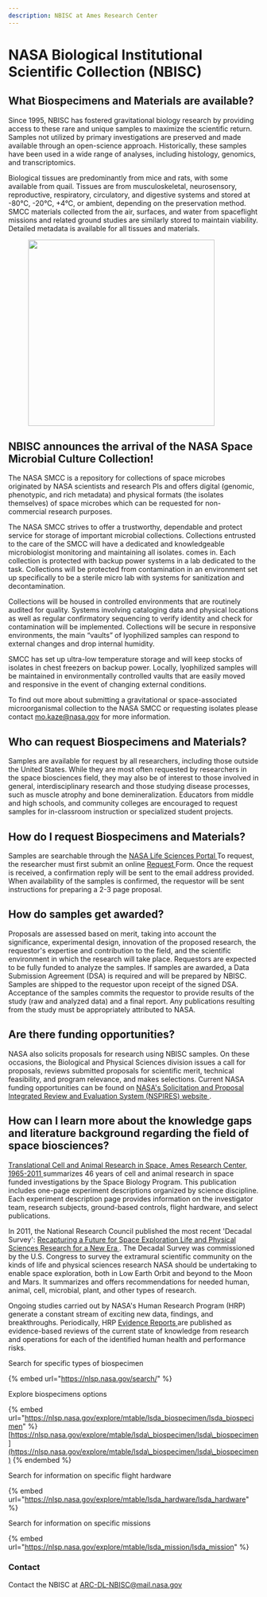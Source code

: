 ```yaml
---
description: NBISC at Ames Research Center
---
```


# NASA Biological Institutional Scientific Collection (NBISC)

##

## What Biospecimens and Materials are available?

Since 1995, NBISC has fostered gravitational biology research by providing access to these rare and unique samples to maximize the scientific return. Samples not utilized by primary investigations are preserved and made available through an open-science approach. Historically, these samples have been used in a wide range of analyses, including histology, genomics, and transcriptomics.

Biological tissues are predominantly from mice and rats, with some available from quail. Tissues are from musculoskeletal, neurosensory, reproductive, respiratory, circulatory, and digestive systems and stored at -80°C, -20°C, +4°C, or ambient, depending on the preservation method. SMCC materials collected from the air, surfaces, and water from spaceflight missions and related ground studies are similarly stored to maintain viability. Detailed metadata is available for all tissues and materials.

<figure><img src="https://osdr.nasa.gov/bio/images/about-nbisc-side-figure.jpg" alt="" width="375"><figcaption></figcaption></figure>

## NBISC announces the arrival of the NASA Space Microbial Culture Collection!

The NASA SMCC is a repository for collections of space microbes originated by NASA scientists and research PIs and offers digital (genomic, phenotypic, and rich metadata) and physical formats (the isolates themselves) of space microbes which can be requested for non-commercial research purposes.

The NASA SMCC strives to offer a trustworthy, dependable and protect service for storage of important microbial collections. Collections entrusted to the care of the SMCC will have a dedicated and knowledgeable microbiologist monitoring and maintaining all isolates. comes in. Each collection is protected with backup power systems in a lab dedicated to the task. Collections will be protected from contamination in an environment set up specifically to be a sterile micro lab with systems for sanitization and decontamination.

Collections will be housed in controlled environments that are routinely audited for quality. Systems involving cataloging data and physical locations as well as regular confirmatory sequencing to verify identity and check for contamination will be implemented. Collections will be secure in responsive environments, the main “vaults” of lyophilized samples can respond to external changes and drop internal humidity.

SMCC has set up ultra-low temperature storage and will keep stocks of isolates in chest freezers on backup power. Locally, lyophilized samples will be maintained in environmentally controlled vaults that are easily moved and responsive in the event of changing external conditions.

To find out more about submitting a gravitational or space-associated microorganismal collection to the NASA SMCC or requesting isolates please contact [mo.kaze@nasa.gov](mailto:mo.kaze@nasa.gov) for more information.



## Who can request Biospecimens and Materials?

Samples are available for request by all researchers, including those outside the United States. While they are most often requested by researchers in the space biosciences field, they may also be of interest to those involved in general, interdisciplinary research and those studying disease processes, such as muscle atrophy and bone demineralization. Educators from middle and high schools, and community colleges are encouraged to request samples for in-classroom instruction or specialized student projects.

## How do I request Biospecimens and Materials?

Samples are searchable through the [NASA Life Sciences Portal ](https://nlsp.nasa.gov/explore/lsdahome)To request, the researcher must first submit an online [Request ](https://nlsp.nasa.gov/explore/lsdahome/datarequest)Form. Once the request is received, a confirmation reply will be sent to the email address provided. When availability of the samples is confirmed, the requestor will be sent instructions for preparing a 2-3 page proposal.

## How do samples get awarded?

Proposals are assessed based on merit, taking into account the significance, experimental design, innovation of the proposed research, the requestor's expertise and contribution to the field, and the scientific environment in which the research will take place. Requestors are expected to be fully funded to analyze the samples. If samples are awarded, a Data Submission Agreement (DSA) is required and will be prepared by NBISC. Samples are shipped to the requestor upon receipt of the signed DSA. Acceptance of the samples commits the requestor to provide results of the study (raw and analyzed data) and a final report. Any publications resulting from the study must be appropriately attributed to NASA.

## Are there funding opportunities?

NASA also solicits proposals for research using NBISC samples. On these occasions, the Biological and Physical Sciences division issues a call for proposals, reviews submitted proposals for scientific merit, technical feasibility, and program relevance, and makes selections. Current NASA funding opportunities can be found on [NASA's Solicitation and Proposal Integrated Review and Evaluation System (NSPIRES) website ](https://nspires.nasaprs.com/external/).

## How can I learn more about the knowledge gaps and literature background regarding the field of space biosciences?

[Translational Cell and Animal Research in Space, Ames Research Center, 1965-2011 ](https://www.nasa.gov/sites/default/files/atoms/files/nasa-sp-2015-625.pdf)summarizes 46 years of cell and animal research in space funded investigations by the Space Biology Program. This publication includes one-page experiment descriptions organized by science discipline. Each experiment description page provides information on the investigator team, research subjects, ground-based controls, flight hardware, and select publications.

In 2011, the National Research Council published the most recent 'Decadal Survey': [Recapturing a Future for Space Exploration Life and Physical Sciences Research for a New Era ](https://www.nap.edu/catalog/13048/recapturing-a-future-for-space-exploration-life-and-physical-sciences). The Decadal Survey was commissioned by the U.S. Congress to survey the extramural scientific community on the kinds of life and physical sciences research NASA should be undertaking to enable space exploration, both in Low Earth Orbit and beyond to the Moon and Mars. It summarizes and offers recommendations for needed human, animal, cell, microbial, plant, and other types of research.

Ongoing studies carried out by NASA's Human Research Program (HRP) generate a constant stream of exciting new data, findings, and breakthroughs. Periodically, HRP [Evidence Reports ](https://humanresearchroadmap.nasa.gov/Evidence/)are published as evidence-based reviews of the current state of knowledge from research and operations for each of the identified human health and performance risks.



Search for specific types of biospecimen

{% embed url="https://nlsp.nasa.gov/search/" %}



Explore biospecimens options

{% embed url="https://nlsp.nasa.gov/explore/mtable/lsda_biospecimen/lsda_biospecimen" %}
[https://nlsp.nasa.gov/explore/mtable/lsda\_biospecimen/lsda\_biospecimen](https://nlsp.nasa.gov/explore/mtable/lsda\_biospecimen/lsda\_biospecimen)
{% endembed %}



Search for information on specific flight hardware

{% embed url="https://nlsp.nasa.gov/explore/mtable/lsda_hardware/lsda_hardware" %}



Search for information on specific missions&#x20;

{% embed url="https://nlsp.nasa.gov/explore/mtable/lsda_mission/lsda_mission" %}

### Contact

Contact the NBISC at [ARC-DL-NBISC@mail.nasa.gov](mailto:ARC-DL-NBISC@mail.nasa.gov)

